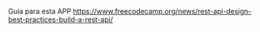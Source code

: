 Guia para esta APP
https://www.freecodecamp.org/news/rest-api-design-best-practices-build-a-rest-api/